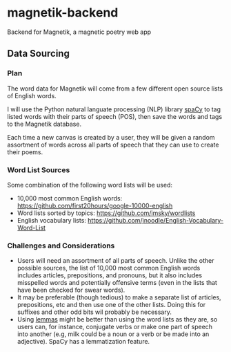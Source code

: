 # magnetik-backend

Backend for Magnetik, a magnetic poetry web app

## Data Sourcing

### Plan

The word data for Magnetik will come from a few different open source lists of English words.

I will use the Python natural languate processing (NLP) library [spaCy](https://spacy.io/) to tag listed words with their parts of speech (POS), then save the words and tags to the Magnetik database.

Each time a new canvas is created by a user, they will be given a random assortment of words across all parts of speech that they can use to create their poems.

### Word List Sources

Some combination of the following word lists will be used:
- 10,000 most common English words: https://github.com/first20hours/google-10000-english
- Word lists sorted by topics: https://github.com/imsky/wordlists
- English vocabulary lists: https://github.com/jnoodle/English-Vocabulary-Word-List

### Challenges and Considerations
- Users will need an assortment of all parts of speech. Unlike the other possible sources, the list of 10,000 most common English words includes articles, prepositions, and pronouns, but it also includes misspelled words and potentially offensive terms (even in the lists that have been checked for swear words).
- It may be preferable (though tedious) to make a separate list of articles, prepositions, etc and then use one of the other lists. Doing this for suffixes and other odd bits wil probably be necessary.
- Using [lemmas](https://en.wikipedia.org/wiki/Lemma_(morphology)) might be better than using the word lists as they are, so users can, for instance, conjugate verbs or make one part of speech into another (e.g, milk could be a noun or a verb or be made into an adjective). SpaCy has a lemmatization feature.
